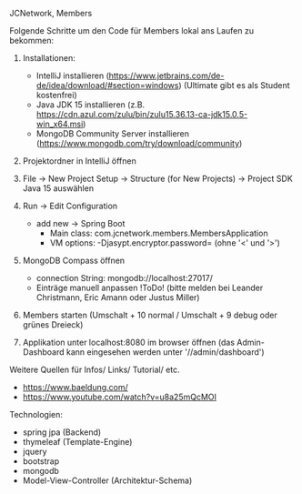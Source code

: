 JCNetwork, Members

Folgende Schritte um den Code für Members lokal ans Laufen zu bekommen:
1. Installationen:
   - IntelliJ installieren (https://www.jetbrains.com/de-de/idea/download/#section=windows) (Ultimate gibt es als Student kostenfrei)
   - Java JDK 15 installieren (z.B. https://cdn.azul.com/zulu/bin/zulu15.36.13-ca-jdk15.0.5-win_x64.msi)
   - MongoDB Community Server installieren (https://www.mongodb.com/try/download/community)

2. Projektordner in IntelliJ öffnen 

3. File -> New Project Setup -> Structure (for New Projects) -> Project SDK Java 15 auswählen

4. Run -> Edit Configuration 
   - add new -> Spring Boot 
     - Main class: com.jcnetwork.members.MembersApplication
     - VM options: -Djasypt.encryptor.password=<jasypt Passwort> (ohne '<' und '>')

5. MongoDB Compass öffnen
   - connection String: mongodb://localhost:27017/
   - Einträge manuell anpassen !ToDo! (bitte melden bei Leander Christmann, Eric Amann oder Justus Miller)

6. Members starten (Umschalt + 10 normal / Umschalt + 9 debug oder grünes Dreieck)

7. Applikation unter localhost:8080 im browser öffnen (das Admin-Dashboard kann eingesehen werden unter '/<Vereinsname>/admin/dashboard')


Weitere Quellen für Infos/ Links/ Tutorial/ etc.
- https://www.baeldung.com/
- https://www.youtube.com/watch?v=u8a25mQcMOI

Technologien:
- spring jpa (Backend)
- thymeleaf (Template-Engine)
- jquery
- bootstrap
- mongodb
- Model-View-Controller (Architektur-Schema)
